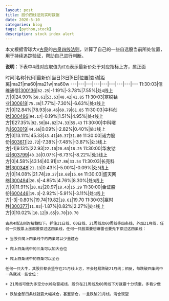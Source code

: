 ```yaml
---
layout: post
title: 股价四线法则实时数据
date: 2020-5-10
categories: blog
tags: [python,stock]
description: stock index alert
---
```



本文根据雪球大v[古泉](https://xueqiu.com/u/7148646888)的[古泉四线法则](https://xueqiu.com/7148646888/130498192)，计算了自己的一些自选股当前所处位置，用于持续追踪验证，帮助自己进行判断。

**说明**：下表中4线对应取值为`红色`表示最新价处于对应指标上方，属正面

时间|名称|代码|最新价|当日|3日|5日|位置|变动|距离|ma21|ma60|ma21w|ma60w
---|---|---|---|---|---|---|---|---
11:30:03|信维通信|[300136](https://xueqiu.com/S/SZ300136)|`62.25`|-1.19%|-3.78%|7.55%|处`4`线上方|0|24.90%|`58.61`|`53.63`|`48.42`|`41.85`
11:30:03|寒锐钴业|[300618](https://xueqiu.com/S/SZ300618)|`75.36`|1.77%|-7.30%|-6.63%|处`3`线上方|0|12.84%|78.93|`68.46`|`60.79`|`61.85`
11:30:03|中科创达|[300496](https://xueqiu.com/S/SZ300496)|`94.17`|-0.19%|1.51%|4.95%|处`4`线上方|1|27.35%|`92.50`|`84.82`|`74.33`|`55.43`
11:30:00|中科曙光|[603019](https://xueqiu.com/S/SH603019)|`44.66`|0.09%|-2.82%|0.40%|处`3`线上方|0|13.11%|45.33|`43.41`|`40.37`|`31.80`
11:30:00|诺力股份|[603611](https://xueqiu.com/S/SH603611)|`22.72`|-7.38%|-7.48%|-3.87%|处`3`线上方|-1|9.13%|22.93|`22.10`|`20.63`|`18.25`
11:30:00|华友钴业|[603799](https://xueqiu.com/S/SH603799)|`40.28`|0.07%|-6.73%|-8.22%|处`2`线上方|0|4.58%|43.14|40.91|`37.86`|`33.54`
11:30:03|长亮科技|[300348](https://xueqiu.com/S/SZ300348)|`21.19`|0.43%|-5.00%|-0.09%|处`3`线上方|0|14.08%|21.74|`20.27`|`18.68`|`15.04`
11:30:03|盛天网络|[300494](https://xueqiu.com/S/SZ300494)|`20.6`|-4.85%|4.76%|8.30%|处`3`线上方|0|11.91%|`20.02`|20.97|`18.43`|`15.29`
11:30:00|金证股份|[600446](https://xueqiu.com/S/SH600446)|`19.3`|-2.92%|-5.91%|-3.11%|处`1`线上方|-3|-0.80%|19.74|19.82|`18.61`|19.70
11:30:03|赢时胜|[300377](https://xueqiu.com/S/SZ300377)|`11.03`|-1.87%|0.82%|2.27%|处`4`线上方|0|10.02%|`10.12`|`9.65`|`9.70`|`10.70`

```
古泉4线法则的精髓如下。抓住21日线、60日线、21周线及60周线等四条线，外加21月线，任何一只股票上涨都要穿过这四条线，任何一只股票要想爆雷也要先下穿过这四条线：

+ 当股价爬上四条线中的两条可以少量建仓

+ 爬上四条线中的三条可以加大仓位

+ 爬上四条线中的四条可以全仓

任何一只大牛，其股价都会坚守在21月线上方，不会轻易跌破21月线；相反，每跌破四条线中一条就减一些仓位：

+ 21周线可做为多空分水岭及警戒线，股价在21周线及60周线下方就要十分慎重，多看少做

+ 跌破全部四条线就要大幅减仓，甚至清仓，一旦跌破21月线，清仓观望
```